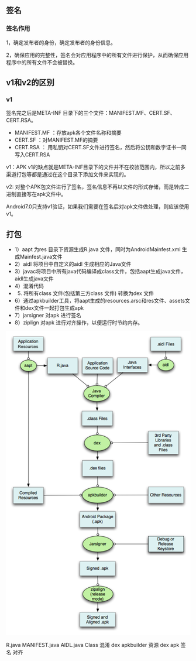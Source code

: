 
## 签名

### 签名作用

1，确定发布者的身份，确定发布者的身份信息。

2，确保应用的完整性，签名会对应用程序中的所有文件进行保护，从而确保应用程序中的所有文件不会被替换。

## v1和v2的区别

### v1

签名完之后是META-INF 目录下的三个文件：MANIFEST.MF、CERT.SF、CERT.RSA。  

- MANIFEST.MF ：存放apk各个文件名称和摘要
- CERT.SF ：对MANIFEST.MF的摘要
- CERT.RSA ： 用私钥对CERT.SF文件进行签名，然后将公钥和数字证书一同写入CERT.RSA  

v1：APK v1的缺点就是META-INF目录下的文件并不在校验范围内，所以之前多渠道打包等都是通过在这个目录下添加文件来实现的。

v2: 对整个APK包文件进行了签名，签名信息不再以文件的形式存储，而是转成二进制直接写在apk文件中。  

Android7.0只支持v1验证，如果我们需要在签名后对apk文件做处理，则应该使用v1。

## 打包

- 1）aapt 为res 目录下资源生成R.java 文件，同时为AndroidMainfest.xml 生成Mainfest.java文件  
- 2）aidl 将项目中自定义的aidl 生成相应的Java文件  
- 3）javac将项目中所有java代码编译成class文件，包括aapt生成java文件，aidl生成java文件  
- 4）混淆代码
- 5) 将所有class 文件(包括第三方class 文件) 转换为dex 文件  
- 6）通过apkbuilder工具，将aapt生成的resources.arsc和res文件、assets文件和dex文件一起打包生成apk
- 7）jarsigner 对apk 进行签名  
- 8）ziplign 对apk 进行对齐操作，以便运行时节约内存。  

![](./img/android_build.png)

R.java MANIFEST.java AIDL.java Class 混淆 dex apkbuilder 资源 dex apk 签名 对齐
